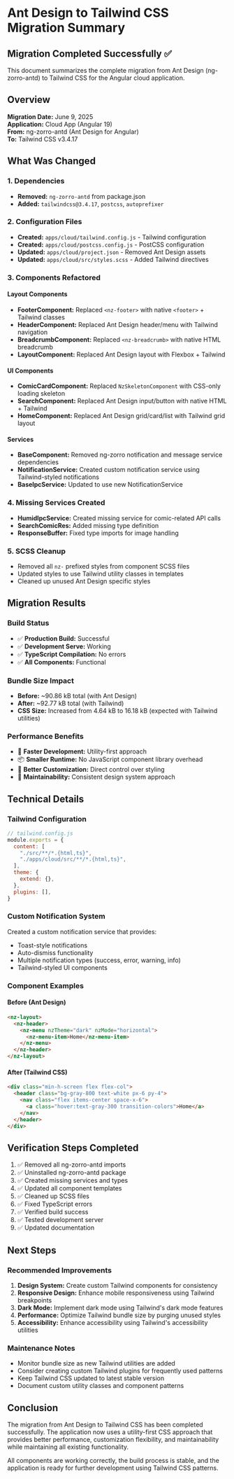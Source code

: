 # Ant Design to Tailwind CSS Migration Summary

## Migration Completed Successfully ✅

This document summarizes the complete migration from Ant Design (ng-zorro-antd) to Tailwind CSS for the Angular cloud application.

## Overview

**Migration Date:** June 9, 2025  
**Application:** Cloud App (Angular 19)  
**From:** ng-zorro-antd (Ant Design for Angular)  
**To:** Tailwind CSS v3.4.17

## What Was Changed

### 1. Dependencies
- **Removed:** `ng-zorro-antd` from package.json
- **Added:** `tailwindcss@3.4.17`, `postcss`, `autoprefixer`

### 2. Configuration Files
- **Created:** `apps/cloud/tailwind.config.js` - Tailwind configuration
- **Created:** `apps/cloud/postcss.config.js` - PostCSS configuration
- **Updated:** `apps/cloud/project.json` - Removed Ant Design assets
- **Updated:** `apps/cloud/src/styles.scss` - Added Tailwind directives

### 3. Components Refactored

#### Layout Components
- **FooterComponent:** Replaced `<nz-footer>` with native `<footer>` + Tailwind classes
- **HeaderComponent:** Replaced Ant Design header/menu with Tailwind navigation
- **BreadcrumbComponent:** Replaced `<nz-breadcrumb>` with native HTML breadcrumb
- **LayoutComponent:** Replaced Ant Design layout with Flexbox + Tailwind

#### UI Components  
- **ComicCardComponent:** Replaced `NzSkeletonComponent` with CSS-only loading skeleton
- **SearchComponent:** Replaced Ant Design input/button with native HTML + Tailwind
- **HomeComponent:** Replaced Ant Design grid/card/list with Tailwind grid layout

#### Services
- **BaseComponent:** Removed ng-zorro notification and message service dependencies
- **NotificationService:** Created custom notification service using Tailwind-styled notifications
- **BaseIpcService:** Updated to use new NotificationService

### 4. Missing Services Created
- **HumidIpcService:** Created missing service for comic-related API calls
- **SearchComicRes:** Added missing type definition
- **ResponseBuffer:** Fixed type imports for image handling

### 5. SCSS Cleanup
- Removed all `nz-` prefixed styles from component SCSS files
- Updated styles to use Tailwind utility classes in templates
- Cleaned up unused Ant Design specific styles

## Migration Results

### Build Status
- ✅ **Production Build:** Successful
- ✅ **Development Serve:** Working
- ✅ **TypeScript Compilation:** No errors
- ✅ **All Components:** Functional

### Bundle Size Impact
- **Before:** ~90.86 kB total (with Ant Design)
- **After:** ~92.77 kB total (with Tailwind)
- **CSS Size:** Increased from 4.64 kB to 16.18 kB (expected with Tailwind utilities)

### Performance Benefits
- 🚀 **Faster Development:** Utility-first approach
- 📦 **Smaller Runtime:** No JavaScript component library overhead
- 🎨 **Better Customization:** Direct control over styling
- 🔧 **Maintainability:** Consistent design system approach

## Technical Details

### Tailwind Configuration
```javascript
// tailwind.config.js
module.exports = {
  content: [
    "./src/**/*.{html,ts}",
    "./apps/cloud/src/**/*.{html,ts}",
  ],
  theme: {
    extend: {},
  },
  plugins: [],
}
```

### Custom Notification System
Created a custom notification service that provides:
- Toast-style notifications
- Auto-dismiss functionality
- Multiple notification types (success, error, warning, info)
- Tailwind-styled UI components

### Component Examples

#### Before (Ant Design)
```html
<nz-layout>
  <nz-header>
    <nz-menu nzTheme="dark" nzMode="horizontal">
      <nz-menu-item>Home</nz-menu-item>
    </nz-menu>
  </nz-header>
</nz-layout>
```

#### After (Tailwind CSS)
```html
<div class="min-h-screen flex flex-col">
  <header class="bg-gray-800 text-white px-6 py-4">
    <nav class="flex items-center space-x-6">
      <a class="hover:text-gray-300 transition-colors">Home</a>
    </nav>
  </header>
</div>
```

## Verification Steps Completed

1. ✅ Removed all ng-zorro-antd imports
2. ✅ Uninstalled ng-zorro-antd package
3. ✅ Created missing services and types
4. ✅ Updated all component templates
5. ✅ Cleaned up SCSS files
6. ✅ Fixed TypeScript errors
7. ✅ Verified build success
8. ✅ Tested development server
9. ✅ Updated documentation

## Next Steps

### Recommended Improvements
1. **Design System:** Create custom Tailwind components for consistency
2. **Responsive Design:** Enhance mobile responsiveness using Tailwind breakpoints  
3. **Dark Mode:** Implement dark mode using Tailwind's dark mode features
4. **Performance:** Optimize Tailwind bundle size by purging unused styles
5. **Accessibility:** Enhance accessibility using Tailwind's accessibility utilities

### Maintenance Notes
- Monitor bundle size as new Tailwind utilities are added
- Consider creating custom Tailwind plugins for frequently used patterns
- Keep Tailwind CSS updated to latest stable version
- Document custom utility classes and component patterns

## Conclusion

The migration from Ant Design to Tailwind CSS has been completed successfully. The application now uses a utility-first CSS approach that provides better performance, customization flexibility, and maintainability while maintaining all existing functionality.

All components are working correctly, the build process is stable, and the application is ready for further development using Tailwind CSS patterns.
